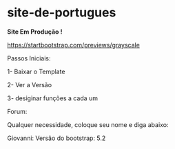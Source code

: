 # site-de-portugues

**Site Em Produção !**

https://startbootstrap.com/previews/grayscale

Passos Iniciais:

1- Baixar o Template

2- Ver a Versão

3- desiginar funções a cada um



Forum:

Qualquer necessidade, coloque seu nome e diga abaixo:

Giovanni: Versão do bootstrap: 5.2
